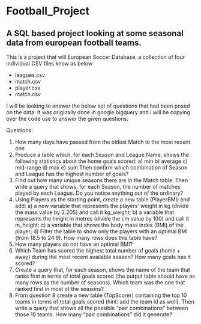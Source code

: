 # Football_Project
 
## A SQL based project looking at some seasonal data from european football teams.
  
This is a project that will European Soccer Database, a collection of four individual CSV files know as below
- leagues.csv
- match.csv
- player.csv 
- match.csv

I will be looking to answer the below set of questions that had been posed on the data. It was originally done in google bigquery and I will be copying over the code use to answer the given questions.

Questions:

1. How many days have passed from the oldest Match to the most recent one
2. Produce a table which, for each Season and League Name, shows the following statistics about the home goals scored: 
  a) min
  b) average 
  c) mid-range 
  d) max 
  e) sum
Then confirm which combination of Season and League has the highest number of goals?
3. Find out how many unique seasons there are in the Match table. Then write a query that shows, for each Season, the number of matches played by each League. Do you notice anything out of the ordinary?
4. Using Players as the starting point, create a new table (PlayerBMI) and add: 
  a) a new variable that represents the players’ weight in kg (divide the mass value by 2.205) and call it kg_weight; 
  b) a variable that represents the height in metres (divide the cm value by 100) and call it m_height; 
  c) a variable that shows the body mass index (BMI) of the player;
  d) Filter the table to show only the players with an optimal BMI (from 18.5 to 24.9).  How many rows does this table have?
5. How many players do not have an optimal BMI?
6. Which Team has scored the highest total number of goals (home + away) during the most recent available season? How many goals has it scored?
7. Create a query that, for each season, shows the name of the team that ranks first in terms of total goals scored (the output table should have as many rows as the number of seasons).  Which team was the one that ranked first in most of the seasons?
8. From question 8 create a new table (TopScorer) containing the top 10 teams in terms of total goals scored (hint: add the team id as well). 
Then write a query that shows all the possible “pair combinations” between those 10 teams. How many “pair combinations” did it generate?



